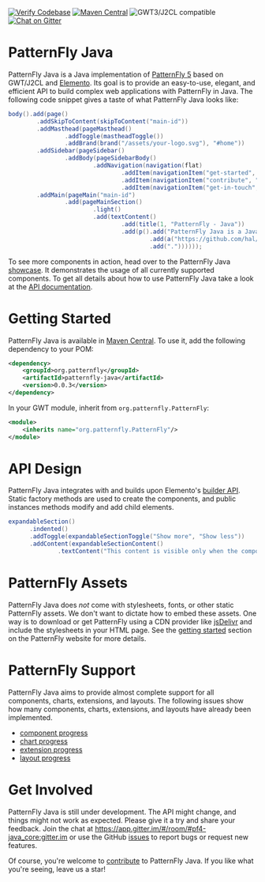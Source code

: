 [![Verify Codebase](https://github.com/patternfly-java/patternfly-java/actions/workflows/verify.yml/badge.svg)](https://github.com/patternfly-java/patternfly-java/actions/workflows/verify.yml) [![Maven Central](https://img.shields.io/maven-central/v/org.patternfly/patternfly-java)](https://search.maven.org/search?q=g:org.patternfly%20AND%20a:patternfly-java) ![GWT3/J2CL compatible](https://img.shields.io/badge/GWT3/J2CL-compatible-brightgreen.svg) [![Chat on Gitter](https://badges.gitter.im/patternfly-java/patternfly-java.svg)](https://app.gitter.im/#/room/#pf4-java_core:gitter.im)

# PatternFly Java

PatternFly Java is a Java implementation of [PatternFly 5](https://www.patternfly.org) based on GWT/J2CL and [Elemento](https://github.com/hal/elemento). Its goal is to provide an easy-to-use, elegant, and efficient API to build complex web applications with PatternFly in Java. The following code snippet gives a taste of what PatternFly Java looks like: 

```java
body().add(page()
        .addSkipToContent(skipToContent("main-id"))
        .addMasthead(pageMasthead()
                .addToggle(mastheadToggle())
                .addBrand(brand("/assets/your-logo.svg"), "#home"))
        .addSidebar(pageSidebar()
                .addBody(pageSidebarBody()
                        .addNavigation(navigation(flat)
                                .addItem(navigationItem("get-started", "Get started", "#get-started"))
                                .addItem(navigationItem("contribute", "Contribute", "#contribute"))
                                .addItem(navigationItem("get-in-touch", "Get in touch", "#get-in-touch")))))
        .addMain(pageMain("main-id")
                .add(pageMainSection()
                        .light()
                        .add(textContent()
                                .add(title(1, "PatternFly - Java"))
                                .add(p().add("PatternFly Java is a Java implementation of PatternFly 5 based on GWT/J2CL and ")
                                        .add(a("https://github.com/hal/elemento").textContent("Elemento"))
                                        .add("."))))));
```

To see more components in action, head over to the PatternFly Java [showcase](https://patternfly-java.github.io/showcase/). It demonstrates the usage of all currently supported components. To get all details about how to use PatternFly Java take a look at the [API documentation](https://patternfly-java.github.io/patternfly-java/).

# Getting Started

PatternFly Java is available in [Maven Central](https://search.maven.org/search?q=g:org.patternfly%20AND%20a:patternfly-java). To use it, add the following dependency to your POM:

```xml
<dependency>
    <groupId>org.patternfly</groupId>
    <artifactId>patternfly-java</artifactId>
    <version>0.0.3</version>
</dependency>
```
 
In your GWT module, inherit from `org.patternfly.PatternFly`:

```xml
<module>
    <inherits name="org.patternfly.PatternFly"/>
</module>
```

# API Design

PatternFly Java integrates with and builds upon Elemento's [builder API](https://github.com/hal/elemento#builder-api). Static factory methods are used to create the components, and public instances methods modify and add child elements. 

```java
expandableSection()
      .indented()
      .addToggle(expandableSectionToggle("Show more", "Show less"))
      .addContent(expandableSectionContent()
              .textContent("This content is visible only when the component is expanded."))
```

# PatternFly Assets

PatternFly Java does *not* come with stylesheets, fonts, or other static PatternFly assets. We don't want to dictate how to embed these assets. One way is to download or get PatternFly using a CDN provider like [jsDelivr](https://www.jsdelivr.com/package/npm/@patternfly/patternfly) and include the stylesheets in your HTML page. See the [getting started](https://www.patternfly.org/get-started/develop#htmlcss) section on the PatternFly website for more details. 

# PatternFly Support

PatternFly Java aims to provide almost complete support for all components, charts, extensions, and layouts. The following issues show how many components, charts, extensions, and layouts have already been implemented.

- [component progress](https://github.com/patternfly-java/patternfly-java/issues/125)
- [chart progress](https://github.com/patternfly-java/patternfly-java/issues/127)
- [extension progress](https://github.com/patternfly-java/patternfly-java/issues/126)
- [layout progress](https://github.com/patternfly-java/patternfly-java/issues/128)

# Get Involved

PatternFly Java is still under development. The API might change, and things might not work as expected. Please give it a try and share your feedback. Join the chat at https://app.gitter.im/#/room/#pf4-java_core:gitter.im or use the GitHub [issues](https://github.com/patternfly-java/patternfly-java/issues) to report bugs or request new features. 

Of course, you're welcome to [contribute](CONTRIBUTING.md) to PatternFly Java. If you like what you're seeing, leave us a star!
